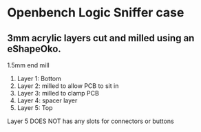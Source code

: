 # Openbench Logic Sniffer case

## 3mm acrylic layers cut and milled using an eShapeOko.
1.5mm end mill

1. Layer 1: Bottom
1. Layer 2: milled to allow PCB to sit in
1. Layer 3: milled to clamp PCB
1. Layer 4: spacer layer
1. Layer 5: Top

Layer 5 DOES NOT has any slots for connectors or buttons


